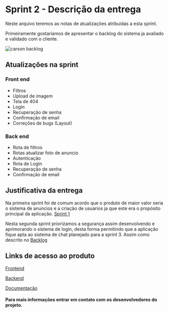 # Sprint 2 - Descrição da entrega

Neste arquivo teremos as notas de atualizações atribuidas a esta sprint.

Primeiramente gostariamos de apresentar o backlog do sistema ja avaliado e validado com o cliente.

![carson backlog](https://user-images.githubusercontent.com/55189046/136712107-f20db84b-685f-4562-aeda-eaf24ddfca5c.png)

## Atualizações na sprint

### Front end
- Filtros
- Upload de imagem
- Tela de 404
- Login
- Recuperação de senha
- Confirmação de email
- Correções de bugs (Layout)

### Back end
- Rota de filtros
- Rotas atualizar foto de anuncio
- Autenticação
- Rota de Login
- Recuperação de senha
- Confirmação de email

## Justificativa da entrega

Na primeira sprint foi de comum acordo que o produto de maior valor seria o sistema de anuncios e a criação de usuarios ja que este era o propósito principal da aplicação.
[Sprint 1](https://github.com/Cars-on/Carson-docs/tree/master/sprint%201)

Nesta segunda sprint priorizamos a segurança assim desenvolvendo e aprimorando o sistema de login, desta forma permitindo que a aplicação fique apta ao sistema de chat planejado para a sprint 3.
Assim como descrito no [Backlog](https://github.com/Cars-on/Carson-docs/tree/master/sprint%202#sprint-2---descri%C3%A7%C3%A3o-da-entrega)

## Links de acesso ao produto

[Frontend](https://github.com/Cars-on/Carson-api)

[Backend](https://github.com/Cars-on/Carson-web)

[Documentação](https://github.com/Cars-on/Carson-docs)

#### Para mais informações entrar em contato com os desenvolvedores do projeto.
